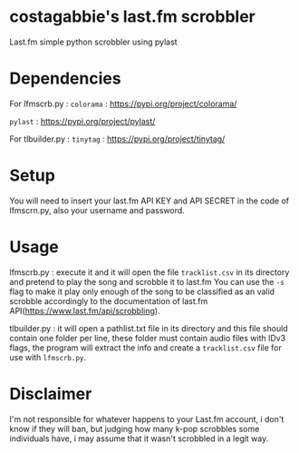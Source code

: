 # costagabbie's last.fm scrobbler
Last.fm simple python scrobbler using pylast

# Dependencies
For lfmscrb.py : 
  `colorama`  : https://pypi.org/project/colorama/
  
  `pylast`    : https://pypi.org/project/pylast/
  
For tlbuilder.py :
  `tinytag`   : https://pypi.org/project/tinytag/

# Setup
You will need to insert your last.fm API KEY and API SECRET in the code of lfmscrn.py, also your username and password.
# Usage
lfmscrb.py    : execute it and it will open the file `tracklist.csv` in its directory and pretend to play the song and scrobble it to last.fm
You can use the `-s` flag to make it play only enough of the song to be classified as an valid scrobble accordingly to the documentation of last.fm API(https://www.last.fm/api/scrobbling).

tlbuilder.py  : it will open a pathlist.txt file in its directory and this file should contain one folder per line, these folder must contain audio files with IDv3 flags, the program will extract the info and create a `tracklist.csv` file for use with `lfmscrb.py`.
# Disclaimer
I'm not responsible for whatever happens to your Last.fm account, i don't know if they will ban, but judging how many k-pop scrobbles some individuals have, i may assume that it wasn't scrobbled in a legit way.
